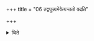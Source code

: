 +++
title = "06 तद्व्युच्यमेवेत्यन्ततो वदति"

+++

<details><summary>थिते</summary>

तद्व्युच्यमेवेत्यन्ततो वदति ६
</details>
